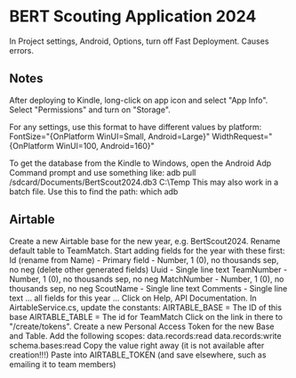 ﻿# BERT Scouting Application 2024

In Project settings, Android, Options, turn off Fast Deployment. Causes errors.

## Notes

After deploying to Kindle, long-click on app icon and select "App Info". Select "Permissions" and turn on "Storage".

For any settings, use this format to have different values by platform:
	FontSize="{OnPlatform WinUI=Small, Android=Large}"
	WidthRequest="{OnPlatform WinUI=100, Android=160}"

To get the database from the Kindle to Windows, open the Android Adp Command prompt and use something like:
	adb pull /sdcard/Documents/BertScout2024.db3 C:\Temp
This may also work in a batch file. Use this to find the path:
	which adb

## Airtable

Create a new Airtable base for the new year, e.g. BertScout2024.
Rename default table to TeamMatch.
Start adding fields for the year with these first:
	Id (rename from Name) - Primary field - Number, 1 (0), no thousands sep, no neg
	(delete other generated fields)
	Uuid - Single line text
	TeamNumber - Number, 1 (0), no thousands sep, no neg
	MatchNumber - Number, 1 (0), no thousands sep, no neg
	ScoutName - Single line text
	Comments - Single line text
	... all fields for this year ...
Click on Help, API Documentation.
	In AirtableService.cs, update the constants:
		AIRTABLE_BASE = The ID of this base
		AIRTABLE_TABLE = The id for TeamMatch
	Click on the link in there to "/create/tokens".
	Create a new Personal Access Token for the new Base and Table.
	Add the following scopes:
		data.records:read
		data.records:write
		schema.bases:read
	Copy the value right away (it is not available after creation!!!)
	Paste into AIRTABLE_TOKEN (and save elsewhere, such as emailing it to team members)
